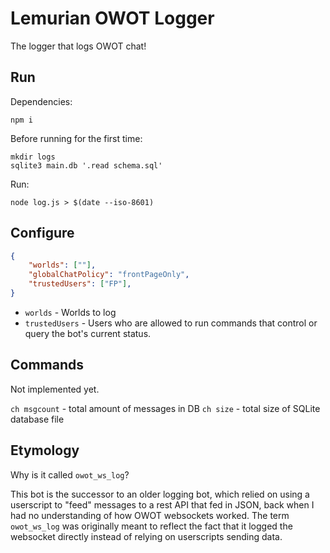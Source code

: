 # Lemurian OWOT Logger

The logger that logs OWOT chat!

## Run
Dependencies:
```
npm i
```

Before running for the first time:
```
mkdir logs
sqlite3 main.db '.read schema.sql'
```

Run:
```
node log.js > $(date --iso-8601)
```

## Configure
```json
{
    "worlds": [""],
    "globalChatPolicy": "frontPageOnly",
    "trustedUsers": ["FP"],
}
```

* `worlds` - Worlds to log
* `trustedUsers` - Users who are allowed to run commands that control or
  query the bot's current status.

## Commands
Not implemented yet.

`ch msgcount` - total amount of messages in DB
`ch size` - total size of SQLite database file

## Etymology

Why is it called `owot_ws_log`?

This bot is the successor to an older logging bot, which relied on using a
userscript to "feed" messages to a rest API that fed in JSON, back when I
had no understanding of how OWOT websockets worked. The term `owot_ws_log`
was originally meant to reflect the fact that it logged the websocket directly
instead of relying on userscripts sending data.
